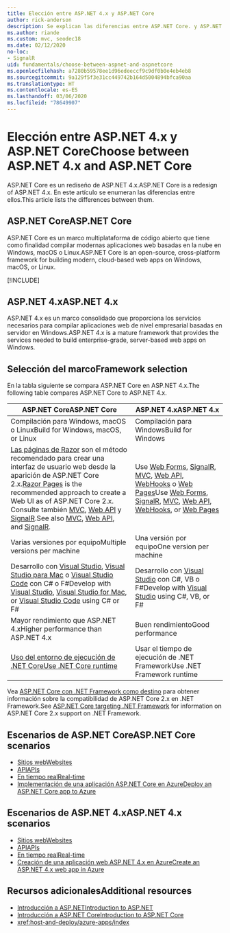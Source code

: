 ```yaml
---
title: Elección entre ASP.NET 4.x y ASP.NET Core
author: rick-anderson
description: Se explican las diferencias entre ASP.NET Core. y ASP.NET 4.x, y cómo elegir entre ellos.
ms.author: riande
ms.custom: mvc, seodec18
ms.date: 02/12/2020
no-loc:
- SignalR
uid: fundamentals/choose-between-aspnet-and-aspnetcore
ms.openlocfilehash: a7280b59578ee1d96edeeccf9c9df0b0e4eb4eb8
ms.sourcegitcommit: 9a129f5f3e31cc449742b164d5004894bfca90aa
ms.translationtype: HT
ms.contentlocale: es-ES
ms.lasthandoff: 03/06/2020
ms.locfileid: "78649907"
---
```

# <a name="choose-between-aspnet-4x-and-aspnet-core"></a><span data-ttu-id="1578b-103">Elección entre ASP.NET 4.x y ASP.NET Core</span><span class="sxs-lookup"><span data-stu-id="1578b-103">Choose between ASP.NET 4.x and ASP.NET Core</span></span>

<span data-ttu-id="1578b-104">ASP.NET Core es un rediseño de ASP.NET 4.x.</span><span class="sxs-lookup"><span data-stu-id="1578b-104">ASP.NET Core is a redesign of ASP.NET 4.x.</span></span> <span data-ttu-id="1578b-105">En este artículo se enumeran las diferencias entre ellos.</span><span class="sxs-lookup"><span data-stu-id="1578b-105">This article lists the differences between them.</span></span>

## <a name="aspnet-core"></a><span data-ttu-id="1578b-106">ASP.NET Core</span><span class="sxs-lookup"><span data-stu-id="1578b-106">ASP.NET Core</span></span>

<span data-ttu-id="1578b-107">ASP.NET Core es un marco multiplataforma de código abierto que tiene como finalidad compilar modernas aplicaciones web basadas en la nube en Windows, macOS o Linux.</span><span class="sxs-lookup"><span data-stu-id="1578b-107">ASP.NET Core is an open-source, cross-platform framework for building modern, cloud-based web apps on Windows, macOS, or Linux.</span></span>

[!INCLUDE[](~/includes/benefits.md)]

## <a name="aspnet-4x"></a><span data-ttu-id="1578b-108">ASP.NET 4.x</span><span class="sxs-lookup"><span data-stu-id="1578b-108">ASP.NET 4.x</span></span>

<span data-ttu-id="1578b-109">ASP.NET 4.x es un marco consolidado que proporciona los servicios necesarios para compilar aplicaciones web de nivel empresarial basadas en servidor en Windows.</span><span class="sxs-lookup"><span data-stu-id="1578b-109">ASP.NET 4.x is a mature framework that provides the services needed to build enterprise-grade, server-based web apps on Windows.</span></span>

## <a name="framework-selection"></a><span data-ttu-id="1578b-110">Selección del marco</span><span class="sxs-lookup"><span data-stu-id="1578b-110">Framework selection</span></span>

<span data-ttu-id="1578b-111">En la tabla siguiente se compara ASP.NET Core en ASP.NET 4.x.</span><span class="sxs-lookup"><span data-stu-id="1578b-111">The following table compares ASP.NET Core to ASP.NET 4.x.</span></span>

| <span data-ttu-id="1578b-112">ASP.NET Core</span><span class="sxs-lookup"><span data-stu-id="1578b-112">ASP.NET Core</span></span> | <span data-ttu-id="1578b-113">ASP.NET 4.x</span><span class="sxs-lookup"><span data-stu-id="1578b-113">ASP.NET 4.x</span></span> |
|---|---|
|<span data-ttu-id="1578b-114">Compilación para Windows, macOS o Linux</span><span class="sxs-lookup"><span data-stu-id="1578b-114">Build for Windows, macOS, or Linux</span></span>|<span data-ttu-id="1578b-115">Compilación para Windows</span><span class="sxs-lookup"><span data-stu-id="1578b-115">Build for Windows</span></span>|
|<span data-ttu-id="1578b-116">[Las páginas de Razor](xref:razor-pages/index) son el método recomendado para crear una interfaz de usuario web desde la aparición de ASP.NET Core 2.x.</span><span class="sxs-lookup"><span data-stu-id="1578b-116">[Razor Pages](xref:razor-pages/index) is the recommended approach to create a Web UI as of ASP.NET Core 2.x.</span></span> <span data-ttu-id="1578b-117">Consulte también [MVC](xref:mvc/overview), [Web API](xref:tutorials/first-web-api) y [SignalR](xref:signalr/introduction).</span><span class="sxs-lookup"><span data-stu-id="1578b-117">See also [MVC](xref:mvc/overview), [Web API](xref:tutorials/first-web-api), and [SignalR](xref:signalr/introduction).</span></span>|<span data-ttu-id="1578b-118">Use [Web Forms](/aspnet/web-forms), [SignalR](/aspnet/signalr), [MVC](/aspnet/mvc), [Web API](/aspnet/web-api/), [WebHooks](/aspnet/webhooks/) o [Web Pages](/aspnet/web-pages)</span><span class="sxs-lookup"><span data-stu-id="1578b-118">Use [Web Forms](/aspnet/web-forms), [SignalR](/aspnet/signalr), [MVC](/aspnet/mvc), [Web API](/aspnet/web-api/), [WebHooks](/aspnet/webhooks/), or [Web Pages](/aspnet/web-pages)</span></span>|
|<span data-ttu-id="1578b-119">Varias versiones por equipo</span><span class="sxs-lookup"><span data-stu-id="1578b-119">Multiple versions per machine</span></span>|<span data-ttu-id="1578b-120">Una versión por equipo</span><span class="sxs-lookup"><span data-stu-id="1578b-120">One version per machine</span></span>|
|<span data-ttu-id="1578b-121">Desarrollo con [Visual Studio](https://visualstudio.microsoft.com/vs/), [Visual Studio para Mac](https://visualstudio.microsoft.com/vs/mac/) o [Visual Studio Code](https://code.visualstudio.com/) con C# o F#</span><span class="sxs-lookup"><span data-stu-id="1578b-121">Develop with [Visual Studio](https://visualstudio.microsoft.com/vs/), [Visual Studio for Mac](https://visualstudio.microsoft.com/vs/mac/), or [Visual Studio Code](https://code.visualstudio.com/) using C# or F#</span></span>|<span data-ttu-id="1578b-122">Desarrollo con [Visual Studio](https://visualstudio.microsoft.com/vs/) con C#, VB o F#</span><span class="sxs-lookup"><span data-stu-id="1578b-122">Develop with [Visual Studio](https://visualstudio.microsoft.com/vs/) using C#, VB, or F#</span></span>|
|<span data-ttu-id="1578b-123">Mayor rendimiento que ASP.NET 4.x</span><span class="sxs-lookup"><span data-stu-id="1578b-123">Higher performance than ASP.NET 4.x</span></span>|<span data-ttu-id="1578b-124">Buen rendimiento</span><span class="sxs-lookup"><span data-stu-id="1578b-124">Good performance</span></span>|
|[<span data-ttu-id="1578b-125">Uso del entorno de ejecución de .NET Core</span><span class="sxs-lookup"><span data-stu-id="1578b-125">Use .NET Core runtime</span></span>](/dotnet/standard/choosing-core-framework-server)|<span data-ttu-id="1578b-126">Usar el tiempo de ejecución de .NET Framework</span><span class="sxs-lookup"><span data-stu-id="1578b-126">Use .NET Framework runtime</span></span>|

<span data-ttu-id="1578b-127">Vea [ASP.NET Core con .NET Framework como destino](xref:index#target-framework) para obtener información sobre la compatibilidad de ASP.NET Core 2.x en .NET Framework.</span><span class="sxs-lookup"><span data-stu-id="1578b-127">See [ASP.NET Core targeting .NET Framework](xref:index#target-framework) for information on ASP.NET Core 2.x support on .NET Framework.</span></span>

## <a name="aspnet-core-scenarios"></a><span data-ttu-id="1578b-128">Escenarios de ASP.NET Core</span><span class="sxs-lookup"><span data-stu-id="1578b-128">ASP.NET Core scenarios</span></span>

* [<span data-ttu-id="1578b-129">Sitios web</span><span class="sxs-lookup"><span data-stu-id="1578b-129">Websites</span></span>](xref:tutorials/first-mvc-app/index)
* [<span data-ttu-id="1578b-130">API</span><span class="sxs-lookup"><span data-stu-id="1578b-130">APIs</span></span>](xref:tutorials/first-web-api)
* [<span data-ttu-id="1578b-131">En tiempo real</span><span class="sxs-lookup"><span data-stu-id="1578b-131">Real-time</span></span>](xref:signalr/introduction)
* [<span data-ttu-id="1578b-132">Implementación de una aplicación ASP.NET Core en Azure</span><span class="sxs-lookup"><span data-stu-id="1578b-132">Deploy an ASP.NET Core app to Azure</span></span>](/azure/app-service/app-service-web-get-started-dotnet)

## <a name="aspnet-4x-scenarios"></a><span data-ttu-id="1578b-133">Escenarios de ASP.NET 4.x</span><span class="sxs-lookup"><span data-stu-id="1578b-133">ASP.NET 4.x scenarios</span></span>

* [<span data-ttu-id="1578b-134">Sitios web</span><span class="sxs-lookup"><span data-stu-id="1578b-134">Websites</span></span>](/aspnet/mvc)
* [<span data-ttu-id="1578b-135">API</span><span class="sxs-lookup"><span data-stu-id="1578b-135">APIs</span></span>](/aspnet/web-api)
* [<span data-ttu-id="1578b-136">En tiempo real</span><span class="sxs-lookup"><span data-stu-id="1578b-136">Real-time</span></span>](/aspnet/signalr)
* [<span data-ttu-id="1578b-137">Creación de una aplicación web ASP.NET 4.x en Azure</span><span class="sxs-lookup"><span data-stu-id="1578b-137">Create an ASP.NET 4.x web app in Azure</span></span>](/azure/app-service/app-service-web-get-started-dotnet-framework)

## <a name="additional-resources"></a><span data-ttu-id="1578b-138">Recursos adicionales</span><span class="sxs-lookup"><span data-stu-id="1578b-138">Additional resources</span></span>

* [<span data-ttu-id="1578b-139">Introducción a ASP.NET</span><span class="sxs-lookup"><span data-stu-id="1578b-139">Introduction to ASP.NET</span></span>](/aspnet/overview)
* [<span data-ttu-id="1578b-140">Introducción a ASP.NET Core</span><span class="sxs-lookup"><span data-stu-id="1578b-140">Introduction to ASP.NET Core</span></span>](xref:index)
* <xref:host-and-deploy/azure-apps/index>
